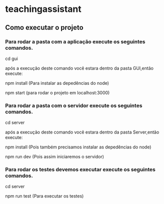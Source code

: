 # teachingassistant
## Como executar o projeto

### Para rodar a pasta com a aplicação execute os seguintes comandos.

cd gui

após a execução deste comando você estara dentro da pasta GUI,então execute:

npm install (Para instalar as depedências do node)

npm start (para rodar o projeto em localhost:3000)

### Para rodar a pasta com o servidor execute os seguintes comandos.

cd server

após a execução deste comando você estara dentro da pasta Server,então execute:

npm install (Pois também precisamos instalar as depedências do node)

npm run dev (Pois assim iniciaremos o servidor)

### Para rodar os testes devemos executar execute os seguintes comandos.

cd server

npm run test (Para executar os testes)
